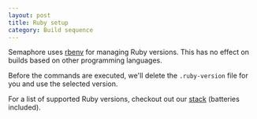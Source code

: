 ```yaml
---
layout: post
title: Ruby setup
category: Build sequence
---
```


Semaphore uses [rbenv](https://github.com/sstephenson/rbenv) for managing Ruby versions. This has no effect on builds based on other programming languages.

Before the commands are executed, we'll delete the `.ruby-version` file for you and use the selected version.

For a list of supported Ruby versions, checkout out our [stack](/docs/supported-stack.html) (batteries included).
